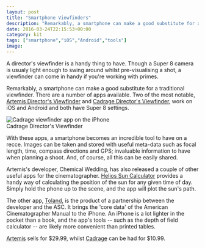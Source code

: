 ```yaml
---
layout: post
title: "Smartphone Viewfinders"
description: "Remarkably, a smartphone can make a good substitute for a traditional viewfinder."
date: 2016-03-24T22:15:53+00:00
category: kit
tags: ["smartphone","iOS","Android","tools"]
image:
---
```


A director's viewfinder is a handy thing to have. Though a Super 8 camera is usualy light enough to swing around whilst pre-visualising a shot, a viewfinder can come in handy if you're working with primes.

Remarkably, a smartphone can make a good substitute for a traditional viewfinder. There are a number of apps available. Two of the most notable, [Artemis Director's Viewfinder](http://www.chemicalwedding.tv/artemis.php) and [Cadrage Director's Viewfinder](http://www.cadrage.at/), work on iOS and Android and both have Super 8 settings.

<img src="{{ site.baseurl }}/assets/viewfinders/Cadrage.jpg" alt="Cadrage viewfinder app on the iPhone">
<div class="caption">Cadrage Director's Viewfinder</div>

With these apps, a smartphone becomes an incredible tool to have on a recce. Images can be taken and stored with useful meta-data such as focal length, time, compass directions and GPS; invaluable information to have when planning a shoot. And, of course, all this can be easily shared.

Artemis's developer, Chemical Wedding, has also released a couple of other useful apps for the cinematographer. [Helios Sun Calculator](http://www.chemicalwedding.tv/helios.php) provides a handy way of calculating the position of the sun for any given time of day. Simply hold the phone up to the scene, and the app will plot the sun's path.

The other app, [Toland](http://www.chemicalwedding.tv/toland.php), is the product of a partnership between the developer and the ASC. It brings the 'core data' of the American Cinematographer Manual to the iPhone. An iPhone is a lot lighter in the pocket than a book, and the app's tools -- such as the depth of field calculator -- are likely more convenient than printed tables.

[Artemis](http://www.chemicalwedding.tv/artemis.php) sells for $29.99, whilst [Cadrage](http://www.cadrage.at/) can be had for $10.99.

